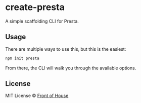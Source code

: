 # create-presta

A simple scaffolding CLI for Presta.

## Usage

There are multiple ways to use this, but this is the easiest:

```bash
npm init presta
```

From there, the CLI will walk you through the available options.

## License

MIT License © [Front of House](https://github.com/front-of-house)

